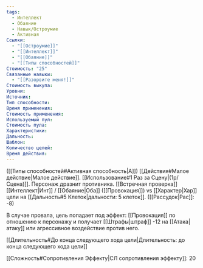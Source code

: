 ```yaml
---
tags:
  - Интеллект
  - Обаяние
  - Навык/Остроумие
  - Активная
Ссылки:
  - "[[Остроумие]]"
  - "[[Интеллект]]"
  - "[[Обаяние]]"
  - "[[Типы способностей]]"
Стоимость: "25"
Связанные навыки:
  - "[[Разорвите меня!]]"
Стоимость выкупа:
Уровни:
Источник:
Тип способности:
Время применения:
Стоимость применения:
Используемый пул:
Стоимость пула:
Характеристики:
Дальность:
Шаблон:
Количество целей:
Время действия:
---
```

([[Типы способностей#Активная способность|А]]) [[Действия#Малое действие|Малое действие]]. [[Использование#1 Раз за Сцену|(1р/Сцена)]]. Персонаж дразнит противника. [[Встречная проверка]] [[Интеллект|Инт]] / [[Обаяние|Оба]] ([[Провокация]]) vs [[Характер|Хар]] цели на [[Дальность#5 Клеток|дальности: 5 клеток]]. ([[Рассудок|Рас]]: -8)

В случае провала, цель попадает под эффект: [[Провокация]] по отношению к персонажу и получает [[Штрафы|штраф]] -12 на [[Атака|атаку]] или агрессивное воздействие против него. 

[[Длительность#До конца следующего хода цели|Длительность: до конца следующего хода цели]]

[[Сложность#Cопротивления Эффекту|СЛ сопротивления эффекту]]: 20